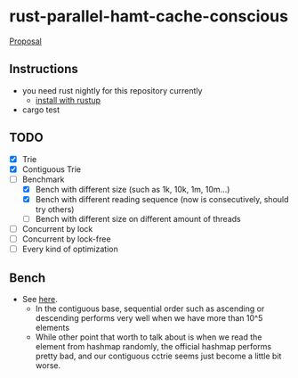 # rust-parallel-hamt-cache-conscious
[Proposal](https://github.com/chichunchen/rust-parallel-hamt-cache-conscious/blob/master/cache-conscious-concurrent.pdf)

## Instructions
- you need rust nightly for this repository currently
    - [install with rustup](https://github.com/rust-lang-nursery/rustup.rs#working-with-nightly-rust)
- cargo test

## TODO
- [X] Trie
- [X] Contiguous Trie
- [ ] Benchmark
    - [X] Bench with different size (such as 1k, 10k, 1m, 10m...)
    - [X] Bench with different reading sequence (now is consecutively, should try others)
    - [ ] Bench with different size on different amount of threads
- [ ] Concurrent by lock
- [ ] Concurrent by lock-free
- [ ] Every kind of optimization

## Bench
- See [here](https://github.com/chichunchen/concurrent-cache-conscious-hamt-in-rust/blob/layout/Benchmark.ipynb).
    - In the contiguous base, sequential order such as ascending or descending performs very well when we have more than
10^5 elements
    - While other point that worth to talk about is when we read the element from hashmap randomly, the official hashmap
performs pretty bad, and our contiguous cctrie seems just become a little bit worse.